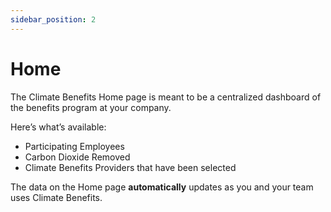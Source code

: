 ```yaml
---
sidebar_position: 2
---
```


# Home


The Climate Benefits Home page is meant to be a centralized dashboard of the benefits program at your company. 

Here’s what’s available:  
* Participating Employees  
* Carbon Dioxide Removed   
* Climate Benefits Providers that have been selected  

The data on the Home page **automatically** updates as you and your team uses Climate Benefits. 

